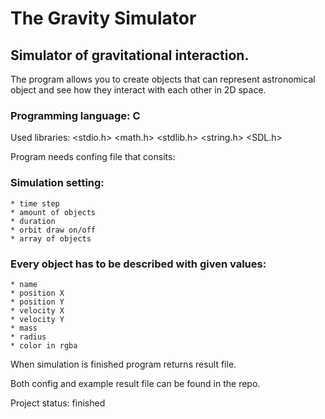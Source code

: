 # The Gravity Simulator


## Simulator of gravitational interaction.

The program allows you to create objects that can represent astronomical object and see how they interact with each other in 2D space.

### Programming language: C

Used libraries: 
 <stdio.h>
 <math.h>
 <stdlib.h>
 <string.h>
 <SDL.h>

Program needs confing file that consits:

### Simulation setting:

	* time step
	* amount of objects
	* duration
	* orbit draw on/off
	* array of objects

### Every object has to be described with given values:
	* name
	* position X
	* position Y
	* velocity X
	* velocity Y
	* mass
	* radius
	* color in rgba

When simulation is finished program returns result file.

Both config and example result file can be found in the repo.




Project status: finished
